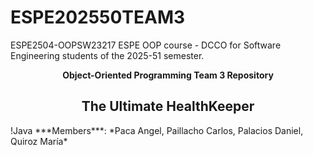 # ESPE202550TEAM3

ESPE2504-OOPSW23217 ESPE OOP course - DCCO for Software Engineering students of the 2025-51 semester.

<div align="center">
  <strong>Object-Oriented Programming Team 3 Repository</strong>
  <h2><strong>The Ultimate HealthKeeper</strong></h2>
 
</div>
 !Java
***Members***: *Paca Angel, Paillacho Carlos, Palacios Daniel, Quiroz María*


